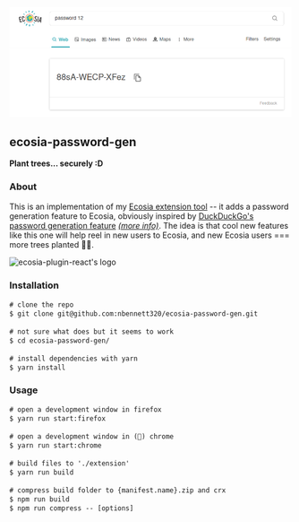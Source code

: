 ![a picture of my example plugin](./screenshots/1.png)
## ecosia-password-gen
**Plant trees... securely :D**

### About
This is an implementation of my [Ecosia extension tool](https://github.com/nbennett320/ecosia-widget-react) -- it adds a password generation feature to Ecosia, obviously inspired by [DuckDuckGo's password generation feature](https://duckduckgo.com/?q=password+strong+12&ia=answer) _[(more info)](https://help.duckduckgo.com/duckduckgo-help-pages/features/instant-answers-and-other-features/)_.
The idea is that cool new features like this one will help reel in new users to Ecosia, and new Ecosia users === more trees planted 🌳💞. 

![ecosia-plugin-react's logo](./src/img/icon-256.png)

### Installation
```
# clone the repo
$ git clone git@github.com:nbennett320/ecosia-password-gen.git

# not sure what does but it seems to work
$ cd ecosia-password-gen/

# install dependencies with yarn
$ yarn install
```

### Usage
```
# open a development window in firefox 
$ yarn run start:firefox

# open a development window in (🤢) chrome 
$ yarn run start:chrome

# build files to './extension'
$ yarn run build

# compress build folder to {manifest.name}.zip and crx
$ npm run build
$ npm run compress -- [options]
```